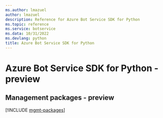 ```yaml
---
ms.author: lmazuel
author: lmazuel
description: Reference for Azure Bot Service SDK for Python
ms.topic: reference
ms.service: botservice
ms.data: 10/31/2022
ms.devlang: python
title: Azure Bot Service SDK for Python
---
```

# Azure Bot Service SDK for Python - preview

## Management packages - preview
[!INCLUDE [mgmt-packages](bot-service-mgmt-index.md)]